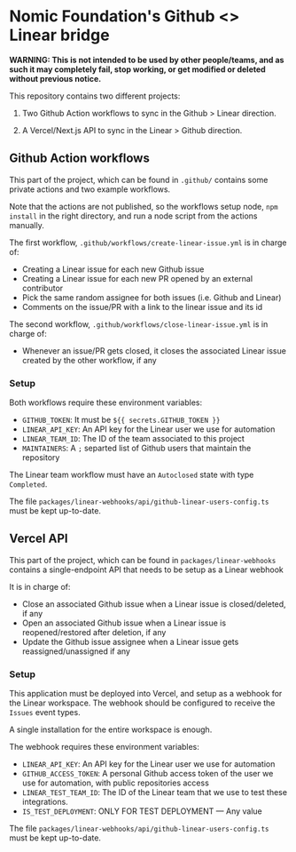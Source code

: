 # Nomic Foundation's Github <> Linear bridge

**WARNING: This is not intended to be used by other people/teams, and as such it may completely fail, stop working, or get modified or deleted without previous notice.**

This repository contains two different projects:

1. Two Github Action workflows to sync in the Github > Linear direction.

2. A Vercel/Next.js API to sync in the Linear > Github direction.

## Github Action workflows

This part of the project, which can be found in `.github/` contains some private actions and two example workflows.

Note that the actions are not published, so the workflows setup node, `npm install` in the right directory, and run a node script from the actions manually.

The first workflow, `.github/workflows/create-linear-issue.yml` is in charge of:

- Creating a Linear issue for each new Github issue
- Creating a Linear issue for each new PR opened by an external contributor
- Pick the same random assignee for both issues (i.e. Github and Linear)
- Comments on the issue/PR with a link to the linear issue and its id

The second workflow, `.github/workflows/close-linear-issue.yml` is in charge of:

- Whenever an issue/PR gets closed, it closes the associated Linear issue created by the other workflow, if any

### Setup

Both workflows require these environment variables:

- `GITHUB_TOKEN`: It must be `${{ secrets.GITHUB_TOKEN }}`
- `LINEAR_API_KEY`: An API key for the Linear user we use for automation
- `LINEAR_TEAM_ID`: The ID of the team associated to this project
- `MAINTAINERS`: A `;` separted list of Github users that maintain the repository

The Linear team workflow must have an `Autoclosed` state with type `Completed`.

The file `packages/linear-webhooks/api/github-linear-users-config.ts` must be kept up-to-date.

## Vercel API

This part of the project, which can be found in `packages/linear-webhooks` contains a single-endpoint API that needs to be setup as a Linear webhook

It is in charge of:

- Close an associated Github issue when a Linear issue is closed/deleted, if any
- Open an associated Github issue when a Linear issue is reopened/restored after deletion, if any
- Update the Github issue assignee when a Linear issue gets reassigned/unassigned if any

### Setup

This application must be deployed into Vercel, and setup as a webhook for the Linear workspace. The webhook should be configured to receive the `Issues` event types.

A single installation for the entire workspace is enough.

The webhook requires these environment variables:

- `LINEAR_API_KEY`: An API key for the Linear user we use for automation
- `GITHUB_ACCESS_TOKEN`: A personal Github access token of the user we use for automation, with public repositories access
- `LINEAR_TEST_TEAM_ID`: The ID of the Linear team that we use to test these integrations.
- `IS_TEST_DEPLOYMENT`: ONLY FOR TEST DEPLOYMENT — Any value

The file `packages/linear-webhooks/api/github-linear-users-config.ts` must be kept up-to-date.
